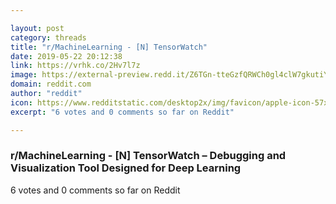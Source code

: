 ```yaml
---

layout: post
category: threads
title: "r/MachineLearning - [N] TensorWatch"
date: 2019-05-22 20:12:38
link: https://vrhk.co/2Hv7l7z
image: https://external-preview.redd.it/Z6TGn-tteGzfQRWCh0gl4clW7gkutiYmL8MNIUE2HcM.jpg?auto=webp&s=f2d72c2b0d779234ea1a33e210a4bac6f3feabd6
domain: reddit.com
author: "reddit"
icon: https://www.redditstatic.com/desktop2x/img/favicon/apple-icon-57x57.png
excerpt: "6 votes and 0 comments so far on Reddit"

---
```


### r/MachineLearning - [N] TensorWatch – Debugging and Visualization Tool Designed for Deep Learning

6 votes and 0 comments so far on Reddit